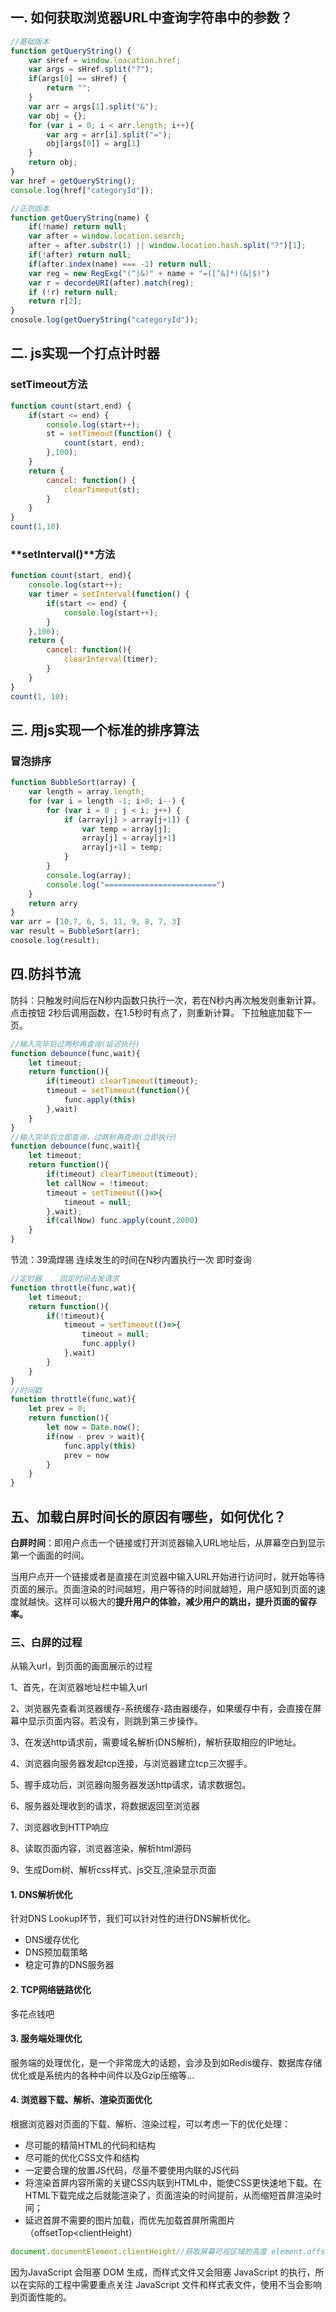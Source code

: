 ## 一. 如何获取浏览器URL中查询字符串中的参数？

   ```js
   //基础版本
   function getQueryString() {
       var sHref = window.loacation.href;
       var args = sHref.split("?");
       if(args[0] == sHref) {
           return "";
       }
       var arr = args[1].split("&");
       var obj = {};
       for (var i = 0; i < arr.length; i++){
           var arg = arr[i].split("=");
           obj[args[0]] = arg[1]
       }
       return obj;
   }
   var href = getQueryString();
   console.log(href["categoryId"]);
   
   //正则版本
   function getQueryString(name) {
       if(!name) return null;
       var after = window.location.search;
       after = after.substr(1) || window.location.hash.split("?")[1];
       if(!after) return null;
       if(after.index(name) === -1) return null;
       var reg = new RegExg("(^|&)" + name + "=([^&]*)(&|$)")
       var r = decordeURI(after).match(reg);
       if (!r) return null;
       return r[2];
   }
   cnosole.log(getQueryString("categoryId"));
   ```

## 二. js实现一个打点计时器

### 	**setTimeout方法**

   ```js
   function count(start,end) {
       if(start <= end) {
           console.log(start++);
           st = setTimeout(function() {
               count(start, end);
           },100);
       }
       return {
           cancel: function() {
               clearTimeout(st);
           }
       }
   }
   count(1,10)
   ```

### 	**setInterval()**方法

   ```js
   function count(start, end){
       console.log(start++);
       var timer = setInterval(function() {
           if(start <= end) {
               console.log(start++);
           }
       },100);
       return {
           cancel: function(){
               clearInterval(timer);
           }
       }
   }
   count(1, 10);
   ```

   

## 三. 用js实现一个标准的排序算法

### 	**冒泡排序**

   ```js
   function BubbleSort(array) {
       var length = array.length;
       for (var i = length -1; i>0; i--) {
           for (var i = 0 ; j < i; j++) {
               if (array[j] > array[j+1]) {
                   var temp = array[j];
                   array[j] = array[j+1]
                   array[j+1] = temp;
               }
           }
           console.log(array);
           console.log("=========================")
       }
       return arry
   }
   var arr = [10,7, 6, 5, 11, 9, 8, 7, 3]
   var result = BubbleSort(arr);
   cnosole.log(result);
   ```

## 四.防抖节流

 防抖：只触发时间后在N秒内函数只执行一次，若在N秒内再次触发则重新计算。点击按钮 2秒后调用函数，在1.5秒时有点了，则重新计算。      下拉触底加载下一页。

```javascript
//输入完毕后过两秒再查询(延迟执行)
function debounce(func,wait){
    let timeout;
    return function(){
        if(timeout) clearTimeout(timeout);
        timeout = setTimeout(function(){
            func.apply(this)
        },wait)
    }
}
//输入完毕后立即查询，过两秒再查询(立即执行)
function debounce(func,wait){
    let timeout;
    return function(){
        if(timeout) clearTimeout(timeout);
        let callNow = !timeout;
        timeout = setTimeout(()=>{
            timeout = null;
        },wait);
        if(callNow) func.apply(count,2000)
    }
}
```

节流：39滴焊锡   连续发生的时间在N秒内置执行一次   即时查询

```javascript
//定时器    固定时间去发请求
function throttle(func,wat){
    let timeout;
    return function(){
        if(!timeout){
            timeout = setTimeout(()=>{
                timeout = null;
                func.apply()
            },wait)
        }
    }
}
//时间戳
function throttle(func,wat){
    let prev = 0;
    return function(){
        let now = Date.now();
        if(now - prev > wait){
            func.apply(this)
            prev = now
        }
    }
}
```

## 五、加载白屏时间长的原因有哪些，如何优化？

**白屏时间**：即用户点击一个链接或打开浏览器输入URL地址后，从屏幕空白到显示第一个画面的时间。

当用户点开一个链接或者是直接在浏览器中输入URL开始进行访问时，就开始等待页面的展示。页面渲染的时间越短，用户等待的时间就越短，用户感知到页面的速度就越快。这样可以极大的**提升用户的体验，减少用户的跳出，提升页面的留存率。**

### 三、白屏的过程

从输入url，到页面的画面展示的过程

1、首先，在浏览器地址栏中输入url

2、浏览器先查看浏览器缓存-系统缓存-路由器缓存，如果缓存中有，会直接在屏幕中显示页面内容。若没有，则跳到第三步操作。

3、在发送http请求前，需要域名解析(DNS解析)，解析获取相应的IP地址。

4、浏览器向服务器发起tcp连接，与浏览器建立tcp三次握手。

5、握手成功后，浏览器向服务器发送http请求，请求数据包。

6、服务器处理收到的请求，将数据返回至浏览器

7、浏览器收到HTTP响应

8、读取页面内容，浏览器渲染，解析html源码

9、生成Dom树、解析css样式、js交互,渲染显示页面

#### 1. DNS解析优化

针对DNS Lookup环节，我们可以针对性的进行DNS解析优化。

- DNS缓存优化
- DNS预加载策略
- 稳定可靠的DNS服务器

#### 2. TCP网络链路优化

多花点钱吧

#### 3. 服务端处理优化

服务端的处理优化，是一个非常庞大的话题，会涉及到如Redis缓存、数据库存储优化或是系统内的各种中间件以及Gzip压缩等…

#### 4. 浏览器下载、解析、渲染页面优化

根据浏览器对页面的下载、解析、渲染过程，可以考虑一下的优化处理：

- 尽可能的精简HTML的代码和结构
- 尽可能的优化CSS文件和结构
- 一定要合理的放置JS代码，尽量不要使用内联的JS代码
- 将渲染首屏内容所需的关键CSS内联到HTML中，能使CSS更快速地下载。在HTML下载完成之后就能渲染了，页面渲染的时间提前，从而缩短首屏渲染时间；
- 延迟首屏不需要的图片加载，而优先加载首屏所需图片（offsetTop<clientHeight）

```javascript
document.documentElement.clientHeight//获取屏幕可视区域的高度 element.offsetTop//获取元素相对于文档顶部的高度
```

因为JavaScript 会阻塞 DOM 生成，而样式文件又会阻塞 JavaScript 的执行，所以在实际的工程中需要重点关注 JavaScript 文件和样式表文件，使用不当会影响到页面性能的。